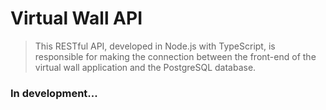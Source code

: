 # Virtual Wall API
> This RESTful API, developed in Node.js with TypeScript, is responsible for making the connection between the front-end of the virtual wall application and the PostgreSQL database.

<h3>In development...</h3>
